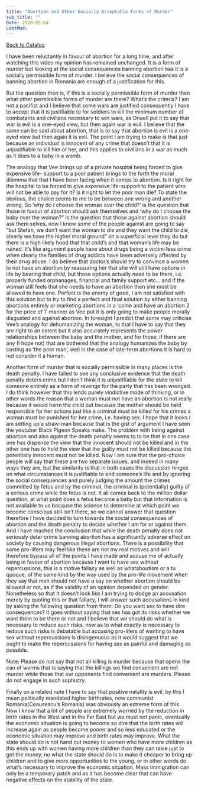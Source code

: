 ```yaml
---
title: "Abortion and Other Socially Acceptable Forms of Murder"
sub_title: ""
Date: 2020-05-04
LastMod:
---
```


[Back to Catalog](https://otaking.xyz/index.html)

I have been reluctantly in favour of abortion for a long time, and after watching this video my opinion has remained unchanged. It is a form of murder but looking at the social consequences banning abortion has it is a socially permissible form of murder. I believe the social consequences of banning abortion in Romania are enough of a justification for this.

But the question then is, if this is a socially permissible form of murder then what other permissible forms of murder are there? What’s the criteria? I am not a pacifist and I believe that some wars are justified consequently I have to accept that it is justifiable to for soldiers to kill the minimum number of combatants and civilians necessary to win wars, as Orwell put it to say that war is evil is a one-eyed view, but then again war is evil. I believe that the same can be said about abortion, that is to say that abortion is evil is a one-eyed view but then again it is evil. The point I am trying to make is that just because an individual is innocent of any crime that doesn’t that it is unjustifiable to kill him or her, and this applies to civilians in a war as much as it does to a baby in a womb.

The analogy that Vee brings up of a private hospital being forced to give expensive life- support to a poor patient brings to the forth the moral dilemma that that I have been facing when it comes to abortion. Is it right for the hospital to be forced to give expensive life-support to the patient who will not be able to pay for it? Is it right to let the poor man die? To state the obvious, the choice seems to me to be between one wrong and another wrong. So ‘why do I choose the woman over the child?’ is the question that those in favour of abortion should ask themselves and ‘why do I choose the baby over the woman?” is the question that those against abortion should ask them selves, now I know some of the people against are going to say “but Stefan, we don’t want the woman to die and they want the child to die, clearly we have the higher moral ground” on a superficial level they do but there is a high likely hood that that child’s and that woman’s life may be ruined. It’s like argument people have about drugs being a victim-less crime when clearly the families of drug addicts have been adversely affected by their drug abuse. I do believe that doctor’s should try to convince a women to not have an abortion by reassuring her that she will still have options in life by bearing that child, but those options actually need to be there, i.e. properly funded orphanages, financial and family support etc… and if the woman still feels that she needs to have an abortion then she must be allowed to have one. Perfect is the enemy of good, I am not satisfied with this solution but to try to find a perfect and final solution by either banning abortions entirely or marketing abortions in a ‘come and have an abortion 2 for the price of 1’ manner as Vee put it is only going to make people morally disgusted and against abortion. In foresight I predict that some may criticise Vee’s analogy for dehumanizing the woman, to that I have to say that they are right to an extent but it also accurately represents the power relationships between the baby and the mother, and for those, if there are any (I hope not) that are bothered that the analogy humanizes the baby by casting as ‘the poor man’, well in the case of late-term abortions it is hard to not consider it a human.

Another form of murder that is socially permissible in many places is the death penalty. I have failed to see any conclusive evidence that the death penalty deters crime but I don’t think it is unjustifiable for the state to kill someone entirely as a form of revenge for the party that has been wronged. I do think however that this lends purely vindictive mode of thinking, or in other words the reason that a woman must not have an abortion is not really because it would harm the child but because the mother should be held responsible for her actions just like a criminal must be killed for his crimes a woman must be punished for her crime, i.e. having sex. I hope that it looks I am setting up a straw-man because that is the gist of argument I have seen the youtuber Black Pigeon Speaks make. The problem with being against abortion and also against the death penalty seems to to be that in one case one has dispense the view that the innocent should not be killed and in the other one has to hold the view that the guilty must not be killed because the potentially innocent must not be killed. Now I am sure that the pro-choice people will say that these are two separate issues, and indeed in many ways they are, but the similarity is that in both cases the discussion hinges on what circumstances it is justifiable to end someone’s life and by ignoring the social consequences and purely judging the amount the crimes committed by fetus and by the criminal, the criminal is (potentially) guilty of a serious crime while the fetus is not. It all comes back to the million dollar question, at what point does a fetus become a baby but that information is not available to us because the science to determine at which point we become conscious still isn’t there, so we cannot answer that question therefore I have decided to turn towards the social consequences of abortion and the death penalty to decide whether I am for or against them. And I have reached the conclusion that while the death penalty does not seriously deter crime banning abortion has a significantly adverse effect on society by causing dangerous illegal abortions. There is a possibility that some pro-lifers may feel like these are not my real motives and will therefore bypass all of the points I have made and accuse me of actually being in favour of abortion because I want to have sex without repercussions, this is a motive fallacy as well as whataboutism or a tu quoque, of the same kind by the way used by the pro-life movement when they say that men should not have a say on whether abortion should be allowed or not, as if the validity of an opinion depended on gender. Nonetheless so that it doesn’t look like I am trying to dodge an accusation merely by quoting this or that fallacy, I will answer such accusations in kind by asking the following question from them: Do you want sex to have dire consequences? It goes without saying that sex has got its risks whether we want them to be there or not and I believe that we should do what is necessary to reduce such risks, now as to what exactly is necessary to reduce such risks is debatable but accusing pro-lifers of wanting to have sex without repercussions is disingenuous as it would suggest that we ought to make the repercussions for having sex as painful and damaging as possible.

Note: Please do not say that not all killing is murder because that opens the can of worms that is saying that the killings we find convenient are not murder while those that our opponents find convenient are murders. Please do not engage in such sophistry.

Finally on a related note I have to say that positive natality is evil, by this I mean politically mandated higher birthrates, now communist Romania(Ceausescu’s Romania) was obviously an extreme form of this. Now I know that a lot of people are extremely worried by the reduction in birth rates in the West and in the Far East but we must not panic, eventually the economic situation is going to become so dire that the birth rates will increase again as people become poorer and so less educated or the economic situation may improve and birth rates may improve. What the state should do is not hand out money to women who have more children as this ends up with women having more children than they can raise just to get the money, no what the state should do is to make it cheaper to bring up children and to give more opportunities to the young, or in other words do what’s necessary to improve the economic situation. Mass immigration can only be a temporary patch and as it has become clear that can have negative effects on the stability of the state.
